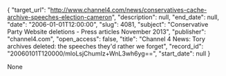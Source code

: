 {
  "target_url": "http://www.channel4.com/news/conservatives-cache-archive-speeches-election-cameron", 
  "description": null, 
  "end_date": null, 
  "date": "2006-01-01T12:00:00", 
  "slug": 4081, 
  "subject": "Conservative Party Website deletions - Press articles November 2013", 
  "publisher": "channel4.com", 
  "open_access": false, 
  "title": "Channel 4 News: Tory archives deleted: the speeches they'd rather we forget", 
  "record_id": "20060101T120000/mloLsjChumIz+WnL3wh6yg==", 
  "start_date": null
}

None